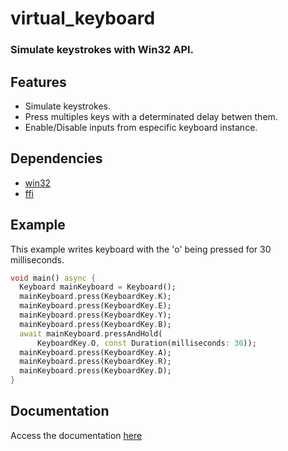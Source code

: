 # virtual_keyboard
### Simulate keystrokes with Win32 API.

## Features
- Simulate keystrokes.
- Press multiples keys with a determinated delay betwen them.
- Enable/Disable inputs from especific keyboard instance.

## Dependencies
- [win32](https://pub.dev/packages/win32)
- [ffi](https://pub.dev/packages/ffi)

## Example
This example writes keyboard with the 'o' being pressed for 30 milliseconds.
```dart
void main() async {
  Keyboard mainKeyboard = Keyboard();
  mainKeyboard.press(KeyboardKey.K);
  mainKeyboard.press(KeyboardKey.E);
  mainKeyboard.press(KeyboardKey.Y);
  mainKeyboard.press(KeyboardKey.B);
  await mainKeyboard.pressAndHold(
      KeyboardKey.O, const Duration(milliseconds: 30));
  mainKeyboard.press(KeyboardKey.A);
  mainKeyboard.press(KeyboardKey.R);
  mainKeyboard.press(KeyboardKey.D);
}
```

## Documentation
Access the documentation [here](https://github.com/LuanRoger/virtual_keyboard/wiki)